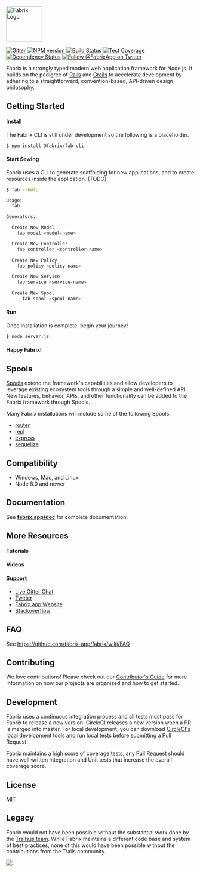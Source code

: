 <img src="http://cdn.fabrix.app/art/logos/fabrix-horiz-logo-green.svg" height="96px" title="Fabrix Logo" />

[![Gitter][gitter-image]][gitter-url]
[![NPM version][npm-image]][npm-url]
[![Build Status][ci-image]][ci-url]
[![Test Coverage][coverage-image]][coverage-url]
[![Dependency Status][daviddm-image]][daviddm-url]
[![Follow @FabrixApp on Twitter][twitter-image]][twitter-url]

Fabrix is a strongly typed modern web application framework for Node.js. It builds on the pedigree of [Rails](http://rubyonrails.org/) and [Grails](https://grails.org/) to accelerate development by adhering to a straightforward, convention-based, API-driven design philosophy.

## Getting Started

#### Install
The Fabrix CLI is still under development so the following is a placeholder.

```sh
$ npm install @fabrix/fab-cli
```

#### Start Sewing

Fabrix uses a CLI to generate scaffolding for new
applications, and to create resources inside the application. (TODO)

```sh
$ fab --help

Usage:
  fab

Generators:

  Create New Model
    fab model <model-name>

  Create New Controller
    fab controller <controller-name>

  Create New Policy
    fab policy <policy-name>

  Create New Service
    fab service <service-name>
    
  Create New Spool
      fab spool <spool-name>
```

#### Run

Once installation is complete, begin your journey!
```sh
$ node server.js
```

#### Happy Fabrix!

## Spools

[Spools](https://github.com/fabrix-app/spool) extend the framework's
capabilities and allow developers to leverage existing ecosystem tools through a simple and well-defined API. New features, behavior, APIs, and other functionality can be added to the Fabrix framework through Spools.

Many Fabrix installations will include some of the following Spools:

- [router](https://github.com/fabrix-app/spool-router)
- [repl](https://github.com/fabrix-app/spool-repl)
- [express](https://github.com/fabrix-app/spool-express)
- [sequelize](https://github.com/fabrix-app/spool-sequelize)

## Compatibility

- Windows, Mac, and Linux
- Node 8.0 and newer

## Documentation

See [**fabrix.app/doc**](http://fabrix.app/doc) for complete documentation.

## More Resources

#### Tutorials

#### Videos

#### Support
- [Live Gitter Chat](https://gitter.im/fabrix-app/fabrix)
- [Twitter](https://twitter.com/fabrix-app)
- [Fabrix.app Website](http://fabrix.app/support)
- [Stackoverflow](http://stackoverflow.com/questions/tagged/fabrix-app)

## FAQ

See https://github.com/fabrix-app/fabrix/wiki/FAQ

## Contributing
We love contributions! Please check out our [Contributor's Guide](https://github.com/fabrix-app/fabrix/blob/master/.github/CONTRIBUTING.md) for more
information on how our projects are organized and how to get started.

## Development
Fabrix uses a continuous integration process and all tests must pass for Fabrix to release a new version.  CircleCI releases a new version when a PR is merged into master.  For local development, you can download [CircleCI's local development tools](https://circleci.com/docs/2.0/local-cli/#installing-the-circleci-local-cli-on-macos-and-linux-distros) and run local tests before submitting a Pull Request.

Fabrix maintains a high score of coverage tests, any Pull Request should have well written Integration and Unit tests that increase the overall coverage score. 

## License
[MIT](https://github.com/fabrix-app/fabrix/blob/master/LICENSE)

## Legacy
Fabrix would not have been possible without the substantial work done by the [Trails.js team](https://github.com/trailsjs). While Fabrix maintains a different code base and system of best practices, none of this would have been possible without the contributions from the Trails community.

<img src="http://cdn.fabrix.app/art/backgrounds/fabrix-day.png">

[npm-image]: https://img.shields.io/npm/v/@fabrix/fabrix.svg?style=flat-square
[npm-url]: https://npmjs.org/package/@fabrix/fabrix
[ci-image]: https://img.shields.io/circleci/project/github/fabrix-app/fabrix/master.svg
[ci-url]: https://circleci.com/gh/fabrix-app/fabrix/tree/master
[daviddm-image]: http://img.shields.io/david/fabrix-app/fabrix.svg?style=flat-square
[daviddm-url]: https://david-dm.org/fabrix-app/fabrix
[gitter-image]: http://img.shields.io/badge/+%20GITTER-JOIN%20CHAT%20%E2%86%92-1DCE73.svg?style=flat-square
[gitter-url]: https://gitter.im/fabrix-app/fabrix
[twitter-image]: https://img.shields.io/twitter/follow/FabrixApp.svg?style=social
[twitter-url]: https://twitter.com/FabrixApp
[coverage-image]: https://img.shields.io/codeclimate/coverage/github/fabrix-app/fabrix.svg?style=flat-square
[coverage-url]: https://codeclimate.com/github/fabrix-app/fabrix/coverage
